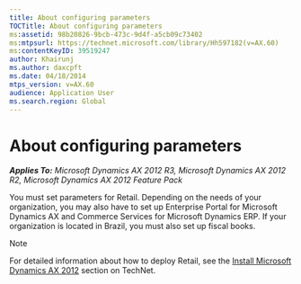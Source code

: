```yaml
---
title: About configuring parameters
TOCTitle: About configuring parameters
ms:assetid: 98b20826-9bcb-473c-9d4f-a5cb09c73402
ms:mtpsurl: https://technet.microsoft.com/library/Hh597182(v=AX.60)
ms:contentKeyID: 39519247
author: Khairunj
ms.author: daxcpft
ms.date: 04/18/2014
mtps_version: v=AX.60
audience: Application User
ms.search.region: Global
---
```


# About configuring parameters 


_**Applies To:** Microsoft Dynamics AX 2012 R3, Microsoft Dynamics AX 2012 R2, Microsoft Dynamics AX 2012 Feature Pack_

You must set parameters for Retail. Depending on the needs of your organization, you may also have to set up Enterprise Portal for Microsoft Dynamics AX and Commerce Services for Microsoft Dynamics ERP. If your organization is located in Brazil, you must also set up fiscal books.


> [!NOTE]
> <P>For detailed information about how to deploy Retail, see the <A href="install-microsoft-dynamics-ax-2012.md">Install Microsoft Dynamics AX 2012</A> section on TechNet.</P>


  


